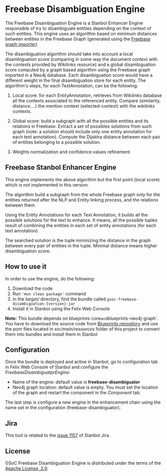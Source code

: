 # Freebase Disambiguation Engine #

The Freebase Disambiguation Engine is a Stanbol Enhancer Engine responsible of try to disambiguate entities depending on the context of such entities.
This engine uses an algorithm based on minimum distances between entities in the Freebase Graph (generated using the [Freebase graph importer][1]) 

The disambiguation algorithm should take into account a local disambiguation score (comparing in some way the document context with the contexts provided by Wikilinks resource) and a global disambiguation score computed by a graph based algorithm using the Freebase graph imported in a Neo4j database. Each disambiguation score would have a different weight in the final disambiguation store for each entity. The algorithm's steps, for each TextAnnotation, can be the following:

1. Local score: for each EntityAnnotation, retrieves from Wikilinks database all the contexts associated to the referenced entity. Compare (similarity, distance....) the mention context (selected-context) with the wikilinks contexts.

2. Global score: build a subgraph with all the possible entities and its relations in Freebase. Extract a set of possibles solutions from such graph (note: a solution should include only one entity annotation for each text annotation). Compute the Dijsktra distance between each pair of entities belonging to a possible solution.

3. Weights normalization and confidence values refinement. 

## Freebase Stanbol Enhancer Engine ##

This engine implements the above algorithm but the first point (local score) which is not implemented in this version.

The algorithm build a subgraph from the whole Freebase graph only for the entities returned after the NLP and Entity linking process, and the relations between them.

Using the Entity Annotations for each Text Annotation, it builds all the possible solutions for the text to enhance. It means, all the possible tuples result of combining the entities in each set of entity annotations (for each text annotation).

The searched solution is the tuple minimizing the distance in the graph between every pair of entities in the tuple. Minimal distance means higher disambiguation score.

## How to use it ##

In order to use the engine, do the following:  

1. Download the code
2. Run `'mvn clean package'` command
3. In the *target/* directory, find the bundle called `gsoc-freebase-disambiguation-{version}-jar`
4. Install it in Stanbol using the Felix Web Console

**Note:** This bundle depends on blueprints-core` and `blueprints-neo4j-graph`. You have to download the source code from [Blueprints repository][2] and use the pom files located in *src/main/resources* folder of this project to convert them into bundles and install them in Stanbol

## Configuration ##

Once the bundle is deployed and active in Stanbol, go to configuration tab in Felix Web Console of Stanbol and configure the *FreebaseDisambiguatprEngine*:
* Name of the engine: default value is **freebase-disambiguator**
* Neo4j graph location: default value is empty. You must set the location of the graph and restart the component in the *Component* tab.

The last step is configure a new engine in the enhancement chain using the name set in the configuration (freebase-disambiguator).

## Jira ##

This tool is related to the [issue 1157](https://issues.apache.org/jira/browse/STANBOL-1157) of Stanbol Jira.  

## License

GSoC Freebase Disambiguation Engine is distributed under the terms of the [Apache License, 2.0](http://www.apache.org/licenses/LICENSE-2.0.html).

[1]: https://github.com/adperezmorales/gsoc-freebase-graph-importer/tree/master/gsoc-freebase-graph-importer
[2]: https://github.com/tinkerpop/blueprints

